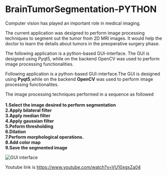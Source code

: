 # BrainTumorSegmentation-PYTHON

Computer vision has played an important role in medical imaging.

The current application was designed to perform image processing techniques to segment out the tumor from 2D MRI images. 
It would help the doctor to learn the details about tumors in the preoperative surgery phase.

The following application is a python-based GUI-interface. The GUI is designed using Pyqt5, while on the backend OpenCV was used to perform image processing functionalities.

Following application is a python-based GUI-interface.The GUI is designed using <b>Pyqt5</b>,while on the backend <b>OpenCV</b> was used to perform
image processing functionalites.

The image processing techniques performed in a sequence as followed<br/>
<br/>
<b>1.Select the image desired to perform segmentation <br/></b>
<b>2.Apply bilateral filter<br/></b>
<b>3.Apply median filter<br/></b>
<b>4.Apply gaussian filter<br/></b>
<b>5.Peform thresholding<br/></b>
<b>6.Dilation<br/></b>
<b>7.Perform morphological operations.<br/></b>
<b>8.Add color map<br/></b>
<b>9.Save the segmented image<br/></b>

![GUI interface](https://user-images.githubusercontent.com/27898184/84681701-f79fa980-af4d-11ea-976c-d6f382baeab6.PNG)

Youtube link is 
https://www.youtube.com/watch?v=VU10xgxZa04
